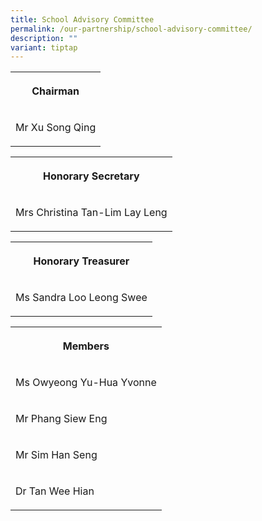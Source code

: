 ```yaml
---
title: School Advisory Committee
permalink: /our-partnership/school-advisory-committee/
description: ""
variant: tiptap
---
```

<table><tbody><tr><th rowspan="1" colspan="1"><p>Chairman</p></th></tr><tr><td rowspan="1" colspan="1"><p>Mr Xu Song Qing</p></td></tr></tbody></table><table><tbody><tr><th rowspan="1" colspan="1"><p>Honorary Secretary</p></th></tr><tr><td rowspan="1" colspan="1"><p>Mrs Christina Tan-Lim Lay Leng</p></td></tr></tbody></table><table><tbody><tr><th rowspan="1" colspan="1"><p>Honorary Treasurer</p></th></tr><tr><td rowspan="1" colspan="1"><p>Ms Sandra Loo Leong Swee</p></td></tr></tbody></table><table><tbody><tr><th rowspan="1" colspan="1"><p>Members</p></th></tr><tr><td rowspan="1" colspan="1"><p>Ms Owyeong Yu-Hua Yvonne</p></td></tr><tr><td rowspan="1" colspan="1"><p>Mr Phang Siew Eng</p></td></tr><tr><td rowspan="1" colspan="1"><p>Mr Sim Han Seng</p></td></tr><tr><td rowspan="1" colspan="1"><p>Dr Tan Wee Hian</p></td></tr></tbody></table><p></p>